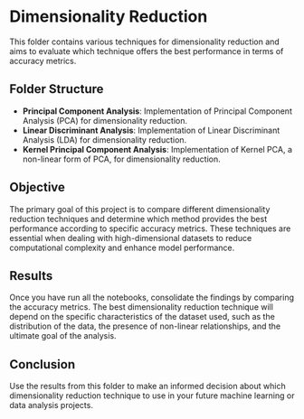 # Dimensionality Reduction
This folder contains various techniques for dimensionality reduction and aims to evaluate which technique offers the best performance in terms of accuracy metrics.

## Folder Structure

- **Principal Component Analysis**: Implementation of Principal Component Analysis (PCA) for dimensionality reduction.
- **Linear Discriminant Analysis**: Implementation of Linear Discriminant Analysis (LDA) for dimensionality reduction.
- **Kernel Principal Component Analysis**: Implementation of Kernel PCA, a non-linear form of PCA, for dimensionality reduction.


## Objective
The primary goal of this project is to compare different dimensionality reduction techniques and determine which method provides the best performance according to specific accuracy metrics. These techniques are essential when dealing with high-dimensional datasets to reduce computational complexity and enhance model performance.

## Results
Once you have run all the notebooks, consolidate the findings by comparing the accuracy metrics. The best dimensionality reduction technique will depend on the specific characteristics of the dataset used, such as the distribution of the data, the presence of non-linear relationships, and the ultimate goal of the analysis.

## Conclusion
Use the results from this folder to make an informed decision about which dimensionality reduction technique to use in your future machine learning or data analysis projects.
